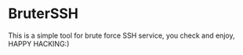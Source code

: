 # BruterSSH
This is a simple tool for brute force SSH service, you check and enjoy, HAPPY HACKING:)
